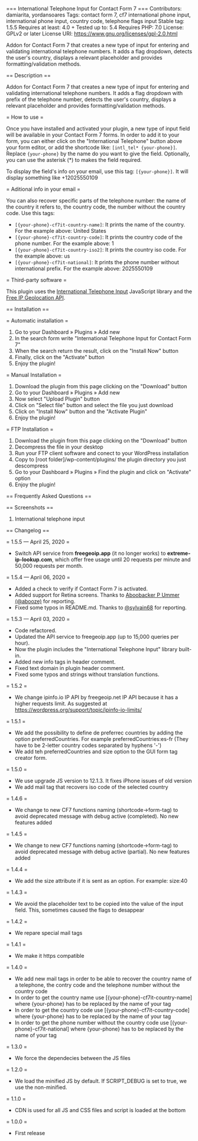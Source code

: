 === International Telephone Input for Contact Form 7 ===
Contributors: damiarita, yordansoares
Tags: contact form 7, cf7 international phone input, international phone input, country code, telephone flags input
Stable tag: 1.5.5
Requires at least: 4.0 +
Tested up to: 5.4
Requires PHP: 7.0
License: GPLv2 or later
License URI: https://www.gnu.org/licenses/gpl-2.0.html

Addon for Contact Form 7 that creates a new type of input for entering and validating international telephone numbers. It adds a flag dropdown, detects the user's country, displays a relevant placeholder and provides formatting/validation methods.

== Description ==

Addon for Contact Form 7 that creates a new type of input for entering and validating international telephone numbers. It adds a flag dropdown with prefix of the telephone number, detects the user's country, displays a relevant placeholder and provides formatting/validation methods.

= How to use =

Once you have installed and activated your plugin, a new type of input field will be available in your Contact Form 7 forms. In order to add it to your form, you can either click on the "International Telephone" button above your form editor, or add the shortcode like: `[intl_tel* {your-phone}]`. Replace `{your-phone}` by the name do you want to give the field. Optionally, you can use the asterisk (*) to makes the field required.

To display the field's info on your email, use this tag: `[{your-phone}]`. It will display something like +12025550109

= Aditional info in your email =

You can also recover specific parts of the telephone number: the name of the country it refers to, the country code, the number without the country code. Use this tags:

* `[{your-phone}-cf7it-country-name]`: It prints the name of the country. For the example above: United States
* `[{your-phone}-cf7it-country-code]`: It prints the country code of the phone number. For the example above: 1
* `[{your-phone}-cf7it-country-iso2]`: It prints the country iso code. For the example above: us
* `[{your-phone}-cf7it-national]`: It prints the phone number without international prefix. For the example above: 2025550109

= Third-party software =

This plugin uses the [International Telephone Input](https://intl-tel-input.com/) JavaScript library and the [Free IP Geolocation API](https://freegeoip.app/).

== Installation ==

= Automatic installation =
1. Go to your Dashboard » Plugins » Add new
2. In the search form write "International Telephone Input for Contact Form 7"
3. When the search return the result, click on the "Install Now" button
4. Finally, click on the "Activate" button
5. Enjoy the plugin!

= Manual Installation = 
1. Download the plugin from this page clicking on the "Download" button
2. Go to your Dashboard » Plugins » Add new
3. Now select "Upload Plugin" button
4. Click on "Select file" button and select the file you just download
5. Click on "Install Now" button and the "Activate Plugin"
6. Enjoy the plugin!

= FTP Installation =
1. Download the plugin from this page clicking on the "Download" button
2. Decompress the file in your desktop
3. Run your FTP client software and conect to your WordPress installation
4. Copy to [root folder]/wp-content/plugins/ the plugin directory you just descompress
5. Go to your Dashboard » Plugins » Find the plugin and click on "Activate" option
6. Enjoy the plugin!

== Frequently Asked Questions ==


== Screenshots ==

1. International telephone input

== Changelog ==

= 1.5.5 — April 25, 2020 =
* Switch API service from **freegeoip.app** (it no longer works) to **extreme-ip-lookup.com**, which offer free usage until 20 requests per minute and 50,000 requests per month.

= 1.5.4 — April 06, 2020 =
* Added a check to verify if Contact Form 7 is activated.
* Added support for Retina screens. Thanks to [Aboobacker P Ummer (@abooze)](https://wordpress.org/support/topic/suggestion-flags-not-loading-on-retina-screen/) for reporting.
* Fixed some typos in README.md. Thanks to [@sylvain68](https://wordpress.org/support/topic/slight-error-in-the-description-on-the-plugins-wordpress-page/) for reporting.

= 1.5.3 — April 03, 2020 =
* Code refactored.
* Updated the API service to freegeoip.app (up to 15,000 queries per hour).
* Now the plugin includes the "International Telephone Input" library built-in.
* Added new info tags in header comment.
* Fixed text domain in plugin header comment.
* Fixed some typos and strings without translation functions.

= 1.5.2 =
* We change ipinfo.io IP API by freegeoip.net IP API because it has a higher requests limit. As suggested at https://wordpress.org/support/topic/ipinfo-io-limits/

= 1.5.1 =
* We add the possibility to define de preferrec countries by adding the option preferredCountries. For example preferredCountries:es-fr (They have to be 2-letter country codes separated by hyphens '-')
* We add teh preferredCountries and size option to the GUI form tag creator form.

= 1.5.0 =
* We use upgrade JS version to 12.1.3. It fixes iPhone issues of old version
* We add mail tag that recovers iso code of the selected country

= 1.4.6 =
* We change to new CF7 functions naming (shortcode->form-tag) to avoid deprecated message with debug active (completed). No new features added

= 1.4.5 =
* We change to new CF7 functions naming (shortcode->form-tag) to avoid deprecated message with debug active (partial). No new features added

= 1.4.4 =
* We add the size attribute if it is sent as an option. For example: size:40

= 1.4.3 =
* We avoid the placeholder text to be copied into the value of the input field. This, sometimes caused the flags to desappear

= 1.4.2 =
* We repare special mail tags

= 1.4.1 =
* We make it https compatible

= 1.4.0 =
* We add new mail tags in order to be able to recover the country name of a telephone, the contry code and the telephone number without the country code
* In order to get the country name use [{your-phone}-cf7it-country-name] where {your-phone} has to be replaced by the name of your tag
* In order to get the country code use [{your-phone}-cf7it-country-code] where {your-phone} has to be replaced by the name of your tag
* In order to get the phone number without the country code use [{your-phone}-cf7it-national] where {your-phone} has to be replaced by the name of your tag

= 1.3.0 =
* We force the dependecies between the JS files

= 1.2.0 =
* We load the minified JS by default. If SCRIPT_DEBUG is set to true, we use the non-minified.

= 1.1.0 =

* CDN is used for all JS and CSS files and script is loaded at the bottom

= 1.0.0 =
* First release